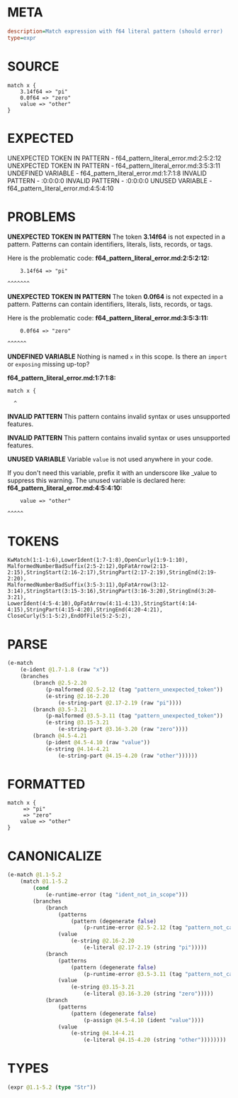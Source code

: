 # META
~~~ini
description=Match expression with f64 literal pattern (should error)
type=expr
~~~
# SOURCE
~~~roc
match x {
    3.14f64 => "pi"
    0.0f64 => "zero"
    value => "other"
}
~~~
# EXPECTED
UNEXPECTED TOKEN IN PATTERN - f64_pattern_literal_error.md:2:5:2:12
UNEXPECTED TOKEN IN PATTERN - f64_pattern_literal_error.md:3:5:3:11
UNDEFINED VARIABLE - f64_pattern_literal_error.md:1:7:1:8
INVALID PATTERN - :0:0:0:0
INVALID PATTERN - :0:0:0:0
UNUSED VARIABLE - f64_pattern_literal_error.md:4:5:4:10
# PROBLEMS
**UNEXPECTED TOKEN IN PATTERN**
The token **3.14f64** is not expected in a pattern.
Patterns can contain identifiers, literals, lists, records, or tags.

Here is the problematic code:
**f64_pattern_literal_error.md:2:5:2:12:**
```roc
    3.14f64 => "pi"
```
    ^^^^^^^


**UNEXPECTED TOKEN IN PATTERN**
The token **0.0f64** is not expected in a pattern.
Patterns can contain identifiers, literals, lists, records, or tags.

Here is the problematic code:
**f64_pattern_literal_error.md:3:5:3:11:**
```roc
    0.0f64 => "zero"
```
    ^^^^^^


**UNDEFINED VARIABLE**
Nothing is named `x` in this scope.
Is there an `import` or `exposing` missing up-top?

**f64_pattern_literal_error.md:1:7:1:8:**
```roc
match x {
```
      ^


**INVALID PATTERN**
This pattern contains invalid syntax or uses unsupported features.

**INVALID PATTERN**
This pattern contains invalid syntax or uses unsupported features.

**UNUSED VARIABLE**
Variable `value` is not used anywhere in your code.

If you don't need this variable, prefix it with an underscore like _value to suppress this warning.
The unused variable is declared here:
**f64_pattern_literal_error.md:4:5:4:10:**
```roc
    value => "other"
```
    ^^^^^


# TOKENS
~~~zig
KwMatch(1:1-1:6),LowerIdent(1:7-1:8),OpenCurly(1:9-1:10),
MalformedNumberBadSuffix(2:5-2:12),OpFatArrow(2:13-2:15),StringStart(2:16-2:17),StringPart(2:17-2:19),StringEnd(2:19-2:20),
MalformedNumberBadSuffix(3:5-3:11),OpFatArrow(3:12-3:14),StringStart(3:15-3:16),StringPart(3:16-3:20),StringEnd(3:20-3:21),
LowerIdent(4:5-4:10),OpFatArrow(4:11-4:13),StringStart(4:14-4:15),StringPart(4:15-4:20),StringEnd(4:20-4:21),
CloseCurly(5:1-5:2),EndOfFile(5:2-5:2),
~~~
# PARSE
~~~clojure
(e-match
	(e-ident @1.7-1.8 (raw "x"))
	(branches
		(branch @2.5-2.20
			(p-malformed @2.5-2.12 (tag "pattern_unexpected_token"))
			(e-string @2.16-2.20
				(e-string-part @2.17-2.19 (raw "pi"))))
		(branch @3.5-3.21
			(p-malformed @3.5-3.11 (tag "pattern_unexpected_token"))
			(e-string @3.15-3.21
				(e-string-part @3.16-3.20 (raw "zero"))))
		(branch @4.5-4.21
			(p-ident @4.5-4.10 (raw "value"))
			(e-string @4.14-4.21
				(e-string-part @4.15-4.20 (raw "other"))))))
~~~
# FORMATTED
~~~roc
match x {
	 => "pi"
	 => "zero"
	value => "other"
}
~~~
# CANONICALIZE
~~~clojure
(e-match @1.1-5.2
	(match @1.1-5.2
		(cond
			(e-runtime-error (tag "ident_not_in_scope")))
		(branches
			(branch
				(patterns
					(pattern (degenerate false)
						(p-runtime-error @2.5-2.12 (tag "pattern_not_canonicalized"))))
				(value
					(e-string @2.16-2.20
						(e-literal @2.17-2.19 (string "pi")))))
			(branch
				(patterns
					(pattern (degenerate false)
						(p-runtime-error @3.5-3.11 (tag "pattern_not_canonicalized"))))
				(value
					(e-string @3.15-3.21
						(e-literal @3.16-3.20 (string "zero")))))
			(branch
				(patterns
					(pattern (degenerate false)
						(p-assign @4.5-4.10 (ident "value"))))
				(value
					(e-string @4.14-4.21
						(e-literal @4.15-4.20 (string "other"))))))))
~~~
# TYPES
~~~clojure
(expr @1.1-5.2 (type "Str"))
~~~

